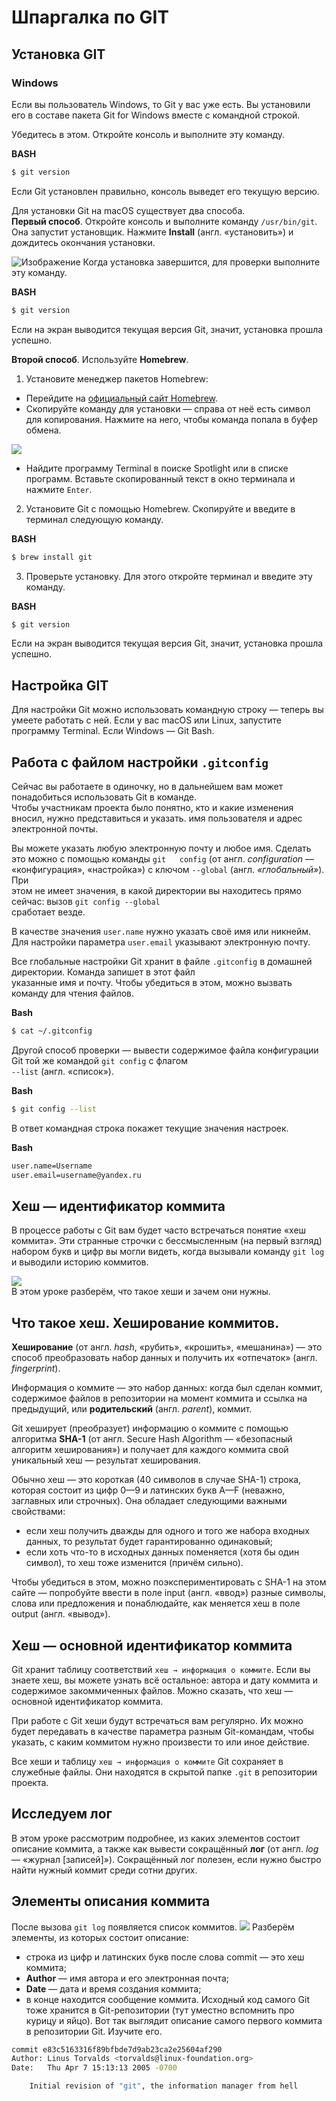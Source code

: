# Шпаргалка по GIT

## Установка GIT  

### Windows 

Если вы пользователь Windows, то Git у вас уже есть. Вы установили его в составе пакета Git for Windows вместе с командной строкой.

Убедитесь в этом. Откройте консоль и выполните эту команду.

**BASH**  

```bash
$ git version 
```
Если Git установлен правильно, консоль выведет его текущую версию.  

Для установки Git на macOS существует два способа.  
**Первый способ**. Откройте консоль и выполните команду ```/usr/bin/git```. Она запустит установщик. Нажмите **Install** (англ. «установить») и дождитесь окончания установки.  

![Изображение](https://pictures.s3.yandex.net/resources/S1_57-5_1683929261.png)
Когда установка завершится, для проверки выполните эту команду.  

**BASH**  

```bash
$ git version 
```
Если на экран выводится текущая версия Git, значит, установка прошла успешно.

**Второй способ**. Используйте **Homebrew**.


1. Установите менеджер пакетов Homebrew:  
- Перейдите на [официальный сайт Homebrew](https://brew.sh).
- Скопируйте команду для установки — справа от неё есть символ для копирования. Нажмите на него, чтобы команда попала в буфер обмена.

![](https://pictures.s3.yandex.net/resources/S1_57-1_1683929299.png)
- Найдите программу Terminal в поиске Spotlight или в списке программ. Вставьте скопированный текст в окно терминала и нажмите ```Enter```.
2. Установите Git с помощью Homebrew. Скопируйте и введите в терминал следующую команду.

**BASH**

```Bash
$ brew install git
```

3. Проверьте установку. Для этого откройте терминал и введите эту команду.

**BASH**
```bash
$ git version
```
Если на экран выводится текущая версия Git, значит, установка прошла успешно. 


## Настройка GIT  

Для настройки Git можно использовать командную строку — теперь вы умеете работать с ней. Если у вас macOS или Linux, запустите программу Terminal. Если Windows — Git Bash.

## Работа с файлом настройки ```.gitconfig```

Сейчас вы работаете в одиночку, но в дальнейшем вам может понадобиться использовать Git в команде.  
Чтобы участникам проекта было понятно, кто и какие изменения вносил, нужно представиться и указать. 
имя пользователя и адрес электронной почты.  

Вы можете указать любую электронную почту и любое имя. Сделать это можно с помощью команды ```git  
config``` (от англ. *configuration* — «конфигурация», «настройка») с ключом ```--global``` (англ. *«глобальный»*). При  
этом не имеет значения, в какой директории вы находитесь прямо сейчас: вызов ```git config --global```  
сработает везде.

В качестве значения ```user.name``` нужно указать своё имя или никнейм. Для настройки параметра ```user.email``` указывают электронную почту.

Все глобальные настройки Git хранит в файле ```.gitconfig``` в домашней директории. Команда запишет в этот файл  
указанные имя и почту. Чтобы убедиться в этом, можно вызвать команду для чтения файлов.  

**Bash**  
```bash
$ cat ~/.gitconfig
```
Другой способ проверки — вывести содержимое файла конфигурации Git той же командой ```git config``` с флагом  
```--list``` (англ. «список»).  

**Bash** 
```bash
$ git config --list
```  
В ответ командная строка покажет текущие значения настроек.  

**Bash**  
```bash
user.name=Username
user.email=username@yandex.ru
```    

## Хеш — идентификатор коммита  
В процессе работы с Git вам будет часто встречаться понятие «хеш коммита». Эти странные строчки с бессмысленным (на первый взгляд) набором букв и цифр вы могли видеть, когда вызывали команду ```git log``` и выводили историю коммитов.  

![](https://pictures.s3.yandex.net/resources/M2_T5_04-2_1686651606.png)  
В этом уроке разберём, что такое хеши и зачем они нужны.  

## Что такое хеш. Хеширование коммитов. 
**Хеширование** (от англ. *hash*, «рубить», «крошить», «мешанина») — это способ преобразовать набор данных и получить их «отпечаток» (англ. *fingerprint*).  

Информация о коммите — это набор данных: когда был сделан коммит, содержимое файлов в репозитории на момент коммита и ссылка на предыдущий, или **родительский** (англ. *parent*), коммит.

Git хеширует (преобразует) информацию о коммите с помощью алгоритма **SHA-1** (от англ. Secure Hash Algorithm — «безопасный алгоритм хеширования») и получает для каждого коммита свой уникальный хеш — результат хеширования.

Обычно хеш — это короткая (40 символов в случае SHA-1) строка, которая состоит из цифр 0—9 и латинских букв A—F (неважно, заглавных или строчных). Она обладает следующими важными свойствами:
- если хеш получить дважды для одного и того же набора входных данных, то результат будет гарантированно одинаковый;
- если хоть что-то в исходных данных поменяется (хотя бы один символ), то хеш тоже изменится (причём сильно).  

Чтобы убедиться в этом, можно поэкспериментировать с SHA-1 на этом сайте — попробуйте ввести в поле input (англ. «ввод») разные символы, слова или предложения и понаблюдайте, как меняется хеш в поле output (англ. «вывод»).
## Хеш — основной идентификатор коммита  
Git хранит таблицу соответствий ```хеш → информация о коммите```. Если вы знаете хеш, вы можете узнать всё остальное: автора и дату коммита и содержимое закоммиченных файлов. Можно сказать, что хеш — основной идентификатор коммита.

При работе с Git хеши будут встречаться вам регулярно. Их можно будет передавать в качестве параметра разным Git-командам, чтобы указать, с каким коммитом нужно произвести то или иное действие.

Все хеши и таблицу ```хеш → информация о коммите``` Git сохраняет в служебные файлы. Они находятся в скрытой папке ```.git``` в репозитории проекта.
## Исследуем лог
В этом уроке рассмотрим подробнее, из каких элементов состоит описание коммита, а также как вывести сокращённый **лог** (от англ. *log* — «журнал [записей]»). Сокращённый лог полезен, если нужно быстро найти нужный коммит среди сотни других.
## Элементы описания коммита

После вызова ```git log``` появляется список коммитов.
![](https://pictures.s3.yandex.net/resources/M2_T5_02_1685969923.png)
Разберём элементы, из которых состоит описание:

- строка из цифр и латинских букв после слова commit — это хеш коммита;
- **Author** — имя автора и его электронная почта;
- **Date** — дата и время создания коммита;
- в конце находится сообщение коммита.
Исходный код самого Git тоже хранится в Git-репозитории (тут уместно вспомнить про курицу и яйцо). Вот так выглядит описание самого первого коммита в репозитории Git. Изучите его.
```bash
commit e83c5163316f89bfbde7d9ab23ca2e25604af290
Author: Linus Torvalds <torvalds@linux-foundation.org>
Date:   Thu Apr 7 15:13:13 2005 -0700

    Initial revision of "git", the information manager from hell 
```



